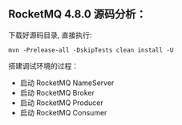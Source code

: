 ## RocketMQ 4.8.0 源码分析：

下载好源码目录, 直接执行:
```shell script
mvn -Prelease-all -DskipTests clean install -U
```
搭建调试环境的过程：
- 启动 RocketMQ NameServer
- 启动 RocketMQ Broker
- 启动 RocketMQ Producer
- 启动 RocketMQ Consumer